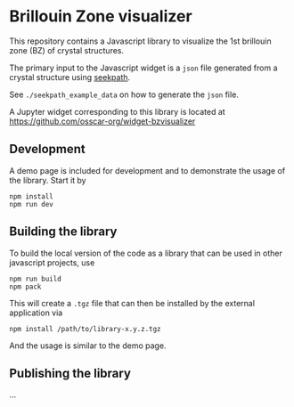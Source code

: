 # Brillouin Zone visualizer

This repository contains a Javascript library to visualize the 1st brillouin zone (BZ) of crystal structures.

The primary input to the Javascript widget is a `json` file generated from a crystal structure using [seekpath](https://github.com/giovannipizzi/seekpath).

See `./seekpath_example_data` on how to generate the `json` file.

A Jupyter widget corresponding to this library is located at https://github.com/osscar-org/widget-bzvisualizer

## Development

A demo page is included for development and to demonstrate the usage of the library. Start it by

```
npm install
npm run dev
```

## Building the library

To build the local version of the code as a library that can be used in other javascript projects, use

```
npm run build
npm pack
```

This will create a `.tgz` file that can then be installed by the external application via

```
npm install /path/to/library-x.y.z.tgz
```

And the usage is similar to the demo page.

## Publishing the library

...
